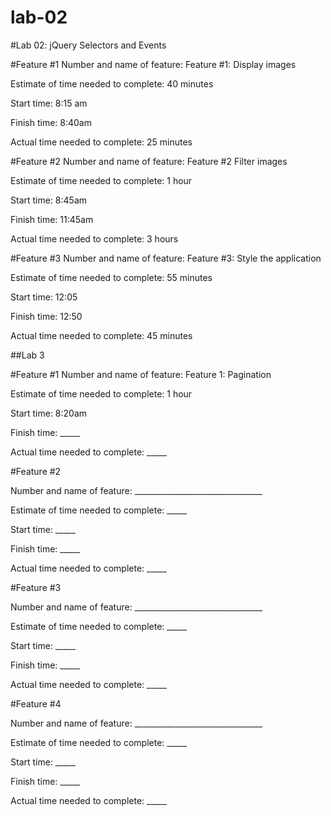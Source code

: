 # lab-02
#Lab 02: jQuery Selectors and Events

#Feature #1
Number and name of feature: Feature #1: Display images

Estimate of time needed to complete: 40 minutes

Start time: 8:15 am

Finish time: 8:40am

Actual time needed to complete: 25 minutes

#Feature #2
Number and name of feature: Feature #2 Filter images

Estimate of time needed to complete: 1 hour

Start time: 8:45am

Finish time: 11:45am

Actual time needed to complete: 3 hours

#Feature #3
Number and name of feature: Feature #3: Style the application

Estimate of time needed to complete: 55 minutes

Start time: 12:05

Finish time: 12:50

Actual time needed to complete: 45 minutes

##Lab 3

#Feature #1
Number and name of feature: Feature 1: Pagination

Estimate of time needed to complete: 1 hour

Start time: 8:20am

Finish time: _____

Actual time needed to complete: _____

#Feature #2

Number and name of feature: ________________________________

Estimate of time needed to complete: _____

Start time: _____

Finish time: _____

Actual time needed to complete: _____

#Feature #3

Number and name of feature: ________________________________

Estimate of time needed to complete: _____

Start time: _____

Finish time: _____

Actual time needed to complete: _____

#Feature #4

Number and name of feature: ________________________________

Estimate of time needed to complete: _____

Start time: _____

Finish time: _____

Actual time needed to complete: _____
